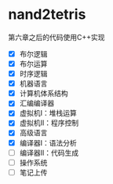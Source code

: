 # nand2tetris

第六章之后的代码使用C++实现

- [x] 布尔逻辑
- [x] 布尔运算
- [x] 时序逻辑
- [x] 机器语言
- [x] 计算机体系结构
- [x] 汇编编译器
- [x] 虚拟机Ⅰ：堆栈运算
- [x] 虚拟机Ⅱ：程序控制
- [x] 高级语言
- [x] 编译器Ⅰ：语法分析
- [ ] 编译器Ⅱ：代码生成
- [ ] 操作系统
- [ ] 笔记上传
